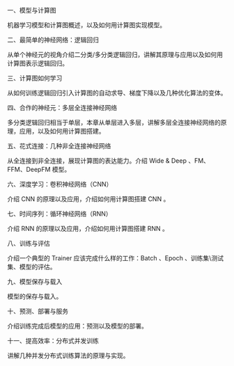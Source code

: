 一、模型与计算图
 
 机器学习模型和计算图概述，以及如何用计算图实现模型。

 
二、最简单的神经网络：逻辑回归

 从单个神经元的视角介绍二分类/多分类逻辑回归，讲解其原理与应用以及如何用计算图表示逻辑回归。

 
三、计算图如何学习

 从如何训练逻辑回归引入计算图的自动求导、梯度下降以及几种优化算法的变体。

 
四、合作的神经元：多层全连接神经网络

 多分类逻辑回归相当于单层，本章从单层进入多层，讲解多层全连接神经网络的原理，应用，以及如何用计算图搭建。

 
五、花式连接：几种非全连接神经网络

 从全连接到非全连接，展现计算图的表达能力。介绍 Wide & Deep 、FM、FFM、DeepFM 模型。

 
六、深度学习：卷积神经网络（CNN）

 介绍 CNN 的原理以及应用，介绍如何用计算图搭建 CNN 。


七、时间序列：循环神经网络（RNN）

 介绍 RNN 的原理以及应用，介绍如何用计算图搭建 RNN 。


八、训练与评估

 介绍一个典型的 Trainer 应该完成什么样的工作：Batch 、Epoch 、训练集\测试集、模型的评估。


九、模型保存与载入
 
 模型的保存与载入。

 
十、预测、部署与服务

 介绍训练完成后模型的应用：预测以及模型的部署。


十一、提高效率：分布式并发训练

 讲解几种并发分布式训练算法的原理与实现。
